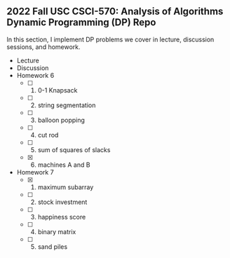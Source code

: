 2022 Fall USC CSCI-570: Analysis of Algorithms Dynamic Programming (DP) Repo
---

In this section, I implement DP problems we cover in lecture, discussion sessions, and homework.

- Lecture
- Discussion
- Homework 6
  - [ ] 1. 0-1 Knapsack
  - [ ] 2. string segmentation
  - [ ] 3. balloon popping
  - [ ] 4. cut rod
  - [ ] 5. sum of squares of slacks
  - [x] 6. machines A and B
- Homework 7
  - [x] 1. maximum subarray
  - [ ] 2. stock investment
  - [ ] 3. happiness score
  - [ ] 4. binary matrix
  - [ ] 5. sand piles
